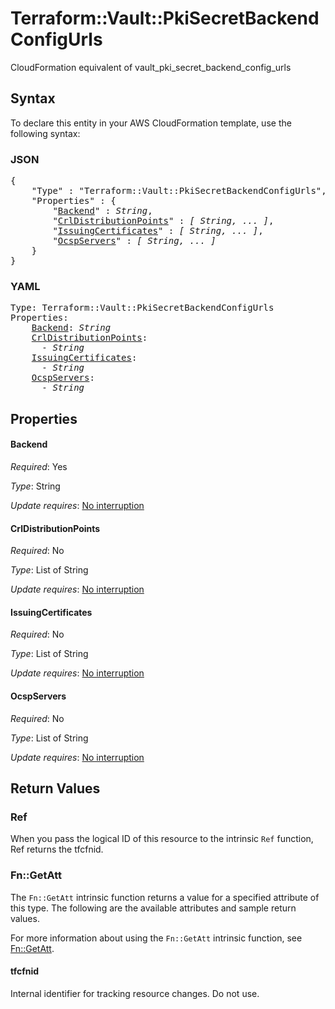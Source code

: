 # Terraform::Vault::PkiSecretBackendConfigUrls

CloudFormation equivalent of vault_pki_secret_backend_config_urls

## Syntax

To declare this entity in your AWS CloudFormation template, use the following syntax:

### JSON

<pre>
{
    "Type" : "Terraform::Vault::PkiSecretBackendConfigUrls",
    "Properties" : {
        "<a href="#backend" title="Backend">Backend</a>" : <i>String</i>,
        "<a href="#crldistributionpoints" title="CrlDistributionPoints">CrlDistributionPoints</a>" : <i>[ String, ... ]</i>,
        "<a href="#issuingcertificates" title="IssuingCertificates">IssuingCertificates</a>" : <i>[ String, ... ]</i>,
        "<a href="#ocspservers" title="OcspServers">OcspServers</a>" : <i>[ String, ... ]</i>
    }
}
</pre>

### YAML

<pre>
Type: Terraform::Vault::PkiSecretBackendConfigUrls
Properties:
    <a href="#backend" title="Backend">Backend</a>: <i>String</i>
    <a href="#crldistributionpoints" title="CrlDistributionPoints">CrlDistributionPoints</a>: <i>
      - String</i>
    <a href="#issuingcertificates" title="IssuingCertificates">IssuingCertificates</a>: <i>
      - String</i>
    <a href="#ocspservers" title="OcspServers">OcspServers</a>: <i>
      - String</i>
</pre>

## Properties

#### Backend

_Required_: Yes

_Type_: String

_Update requires_: [No interruption](https://docs.aws.amazon.com/AWSCloudFormation/latest/UserGuide/using-cfn-updating-stacks-update-behaviors.html#update-no-interrupt)

#### CrlDistributionPoints

_Required_: No

_Type_: List of String

_Update requires_: [No interruption](https://docs.aws.amazon.com/AWSCloudFormation/latest/UserGuide/using-cfn-updating-stacks-update-behaviors.html#update-no-interrupt)

#### IssuingCertificates

_Required_: No

_Type_: List of String

_Update requires_: [No interruption](https://docs.aws.amazon.com/AWSCloudFormation/latest/UserGuide/using-cfn-updating-stacks-update-behaviors.html#update-no-interrupt)

#### OcspServers

_Required_: No

_Type_: List of String

_Update requires_: [No interruption](https://docs.aws.amazon.com/AWSCloudFormation/latest/UserGuide/using-cfn-updating-stacks-update-behaviors.html#update-no-interrupt)

## Return Values

### Ref

When you pass the logical ID of this resource to the intrinsic `Ref` function, Ref returns the tfcfnid.

### Fn::GetAtt

The `Fn::GetAtt` intrinsic function returns a value for a specified attribute of this type. The following are the available attributes and sample return values.

For more information about using the `Fn::GetAtt` intrinsic function, see [Fn::GetAtt](https://docs.aws.amazon.com/AWSCloudFormation/latest/UserGuide/intrinsic-function-reference-getatt.html).

#### tfcfnid

Internal identifier for tracking resource changes. Do not use.

